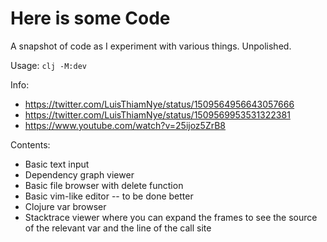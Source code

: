 # Here is some Code

A snapshot of code as I experiment with various things. Unpolished.

Usage: `clj -M:dev`

Info:

- https://twitter.com/LuisThiamNye/status/1509564956643057666
- https://twitter.com/LuisThiamNye/status/1509569953531322381
- https://www.youtube.com/watch?v=25ijoz5ZrB8

Contents:

- Basic text input
- Dependency graph viewer
- Basic file browser with delete function
- Basic vim-like editor -- to be done better
- Clojure var browser
- Stacktrace viewer where you can expand the frames to see the source of the relevant var and the line of the call site
